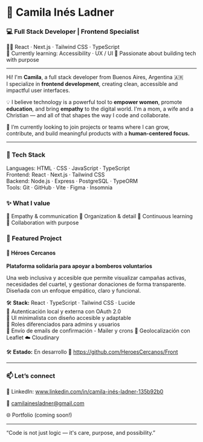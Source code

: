 # 💫 Camila Inés Ladner

### 💻 Full Stack Developer | Frontend Specialist  
👩‍💻 React · Next.js · Tailwind CSS · TypeScript  
🌱 Currently learning: Accessibility · UX / UI
🤍 Passionate about building tech with purpose

---

Hi! I'm **Camila**, a full stack developer from Buenos Aires, Argentina 🇦🇷  
I specialize in **frontend development**, creating clean, accessible and impactful user interfaces.

💡 I believe technology is a powerful tool to **empower women**, promote **education**, and bring **empathy** to the digital world. I'm a mom, a wife and a Christian — and all of that shapes the way I code and collaborate.

🌸 I’m currently looking to join projects or teams where I can grow, contribute, and build meaningful products with a **human-centered focus.**

---

### 🔧 Tech Stack

Languages:   HTML · CSS · JavaScript · TypeScript  
Frontend:    React · Next.js · Tailwind CSS   
Backend:     Node.js · Express · PostgreSQL · TypeORM  
Tools:       Git · GitHub · Vite · Figma · Insomnia

### ✨ What I value

🧠 Empathy & communication
🧩 Organization & detail
🌱 Continuous learning
🤝 Collaboration with purpose

### 🚀 Featured Project

#### 🌟 Héroes Cercanos  
**Plataforma solidaria para apoyar a bomberos voluntarios**

Una web inclusiva y accesible que permite visualizar campañas activas, necesidades del cuartel, y gestionar donaciones de forma transparente.  
Diseñada con un enfoque empático, claro y funcional.

🛠 **Stack:** React · TypeScript · Tailwind CSS · Lucide   
🔐 Autenticación local y externa con OAuth 2.0  
🎨 UI minimalista con diseño accesible y adaptable  
👥 Roles diferenciados para admins y usuarios  
💌 Envío de emails de confirmación - Mailer y crons
📍 Geolocalización con Leaflet 
☁️ Cloudinary

🛠 **Estado:** En desarrollo 
📁 https://github.com/HeroesCercanos/Front

---

### 📫 Let’s connect
💼 LinkedIn: www.linkedin.com/in/camila-inés-ladner-135b92b0

💌 camilainesladner@gmail.com

🌐 Portfolio (coming soon!)

____________________________
“Code is not just logic — it's care, purpose, and possibility.”



